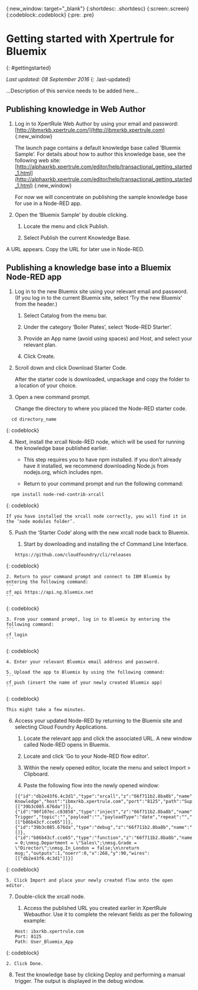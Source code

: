 {:new_window: target="_blank"}
{:shortdesc: .shortdesc}
{:screen:.screen}
{:codeblock:.codeblock}
{:pre: .pre}


# Getting started with Xpertrule for Bluemix
{: #gettingstarted}

*Last updated: 08 September 2016*
{: .last-updated}

...Description of this service needs to be added here...

## Publishing knowledge in Web Author
1. Log in to XpertRule Web Author by using your email and password: [http://ibmxrkb.xpertrule.com/](http://ibmxrkb.xpertrule.com)
{:new_window}

	The launch page contains a default knowledge base called ‘Bluemix Sample’. For details about how to author this knowledge base, see the following web site:  [http://alphaxrkb.xpertrule.com/editor/help/transactional_getting_started_1.html](http://alphaxrkb.xpertrule.com/editor/help/transactional_getting_started_1.html)
{:new_window}

	For now we will concentrate on publishing the sample knowledge base for use in a Node-RED app.

2. Open the ‘Bluemix Sample’ by double clicking.

	1. Locate the menu and click Publish.

	2. Select Publish the current Knowledge Base.  

A URL appears. Copy the URL for later use in Node-RED.

## Publishing a knowledge base into a Bluemix Node-RED app
1. Log in to the new Bluemix site using your relevant email and password. (If you log in to the current Bluemix site, select ‘Try the new Bluemix’ from the header.)

	1. Select Catalog from the menu bar.
	
	2. Under the category ‘Boiler Plates’, select ‘Node-RED Starter’.
	
	3. Provide an App name (avoid using spaces) and Host, and select your relevant plan.
	
	4. Click Create.

2.  Scroll down and click Download Starter Code.  

	After the starter code is downloaded, unpackage and copy the folder to a location of your choice.

3. Open a new command prompt.

	Change the directory to where you placed the Node-RED starter code. 
  ```
	cd directory_name
  ```
  {: codeblock}

4. Next, install the xrcall Node-RED node, which will be used for running the knowledge base published earlier.

	- This step requires you to have npm installed. If you don’t already have it installed, we recommend downloading Node.js from nodejs.org, which includes npm.

	- Return to your command prompt and run the following command:
  ```
	npm install node-red-contrib-xrcall
  ```
  {: codeblock}

	If you have installed the xrcall node correctly, you will find it in the ‘node modules folder’.

5. Push the ‘Starter Code’ along with the new xrcall node back to Bluemix.

	1. Start by downloading and installing the cf Command Line Interface.
	```	
	https://github.com/cloudfoundry/cli/releases
	```
  {: codeblock}
  
	2. Return to your command prompt and connect to IBM Bluemix by entering the following command:
	```
	cf api https://api.ng.bluemix.net
	```
  {: codeblock}
  
	3. From your command prompt, log in to Bluemix by entering the following command:
	```
	cf login
	```
  {: codeblock}
  
	4. Enter your relevant Bluemix email address and password.

	5. Upload the app to Bluemix by using the following command:
	```
	cf push (insert the name of your newly created Bluemix app)
	```
  {: codeblock}
  
	This might take a few minutes.

6. Access your updated Node-RED by returning to the Bluemix site and selecting Cloud Foundry Applications.

	1. Locate the relevant app and click the associated URL.  A new window called Node-RED opens in Bluemix.
	
	2. Locate and click ‘Go to your Node-RED flow editor’.

	3. Within the newly opened editor, locate the menu and select Import > Clipboard.

	4. Paste the following flow into the newly opened window:
	```
	[{"id":"db2e43f6.4c3d1","type":"xrcall","z":"66f711b2.8ba8b","name":"XpertRule Knowledge","host":"ibmxrkb.xpertrule.com","port":"8125","path":"Super_Admin_All_Users_Bluemix_App","x":440,"y":90,"wires":[["39b3c085.676da"]]},{"id":"90f107ec.c83858","type":"inject","z":"66f711b2.8ba8b","name":"Manual Trigger","topic":"","payload":"","payloadType":"date","repeat":"","crontab":"","once":false,"x":118,"y":90,"wires":[["b86b43cf.cce65"]]},{"id":"39b3c085.676da","type":"debug","z":"66f711b2.8ba8b","name":"","active":true,"console":"false","complete":"true","x":615,"y":91,"wires":[]},{"id":"b86b43cf.cce65","type":"function","z":"66f711b2.8ba8b","name":"Inputs","func":"msg.Cost = 0;\nmsg.Department = \"Sales\";\nmsg.Grade = \"Director\";\nmsg.In_London = false;\n\nreturn msg;","outputs":1,"noerr":0,"x":268,"y":90,"wires":[["db2e43f6.4c3d1"]]}]
	```
  {: codeblock}
  
	5. Click Import and place your newly created flow onto the open editor.

7. Double-click the xrcall node.

	1. Access the published URL you created earlier in XpertRule Webauthor. Use it to complete the relevant fields as per the following example:
	```
	Host: ibxrkb.xpertrule.com
	Port: 8125
	Path: User_Bluemix_App
	```
  {: codeblock}
  
	2. Click Done.

8. Test the knowledge base by clicking Deploy and performing a manual trigger. The output is displayed in the debug window.
